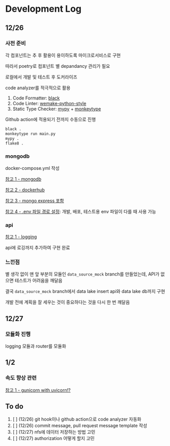 # Development Log

## 12/26

### 사전 준비

각 컴포넌트는 추 후 활용이 용이하도록 마이크로서비스로 구현

따라서 poetry로 컴포넌트 별 depandancy 관리가 필요

로컬에서 개발 및 테스트 후 도커라이즈

code analyzer를 적극적으로 활용

1. Code Formatter: [black](https://github.com/python/black)
2. Code Linter: [wemake-python-style](https://github.com/wemake-services/wemake-python-styleguide)
3. Static Type Checker: [mypy](https://github.com/python/mypy) + [monkeytype](https://github.com/Instagram/MonkeyType)

Github action에 적용되기 전까지 수동으로 진행

```bash
black .
monkeytype run main.py
mypy .
flake8 .
```

### mongodb

docker-compose.yml 작성

[참고 1 - mongodb](https://hub.docker.com/_/mongo)

[참고 2 - dockerhub](https://woolbro.tistory.com/90)

[참고 3 - mongo express 포함](https://gist.github.com/adamelliotfields/cd49f056deab05250876286d7657dc4b)

[참고 4 - .env 파일 경로 설정](https://docs.docker.com/compose/environment-variables/): 개발, 배포, 테스트용 env 파일이 다를 때 사용 가능

### api

[참고 1 - logging](https://velog.io/@otzslayer/파이썬-로깅-멋지게-하기)

api에 로깅까지 추가하여 구현 완료

### 느낀점

별 생각 없이 맨 앞 부분의 모듈인 `data_source_mock` branch를 만들었는데, API가 없으면 테스트가 어려움을 깨달음

결국 `data_source_mock` branch에서 data lake insert api와 data lake db까지 구현

개발 전에 계획을 잘 세우는 것이 중요하다는 것을 다시 한 번 깨달음

## 12/27

### 모듈화 진행

logging 모듈과 router를 모듈화

## 1/2

### 속도 향상 관련

[참고 1 - gunicorn with uvicorn!?](https://facerain.club/fastapi-nginx/)

## To do

1. [ ] (12/26) git hook이나 github action으로 code analyzer 자동화
2. [ ] (12/26) commit message, pull request message template 작성
3. [ ] (12/27) nfs에 데이터 저장하는 방법 고민
4. [ ] (12/27) authorization 어떻게 할지 고민
